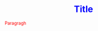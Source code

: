 <!DOCTYPE html>
<html>
<head>
<meta charset="utf-8">
<title>My first page</title>
<style>
h1 {text-align:center; color:blue;}
p {color:red;}
</style>
</head>
<body>
<h1>Title</h1>
<p>Paragragh</p>
</body>
</html>
